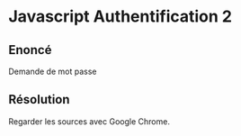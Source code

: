 **Javascript Authentification 2**
================
Enoncé
----------------
Demande de mot passe


Résolution
----------------
Regarder les sources avec Google Chrome.
